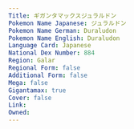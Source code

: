 ```yaml
---
﻿Title: ギガンタマックスジュラルドン
Pokemon Name Japanese: ジュラルドン
Pokemon Name German: Duraludon
Pokemon Name English: Duraludon
Language Card: Japanese
National Dex Number: 884
Region: Galar
Regional Form: false
Additional Form: false
Mega: false
Gigantamax: true
Cover: false
Link: 
Owned: 
---
```

